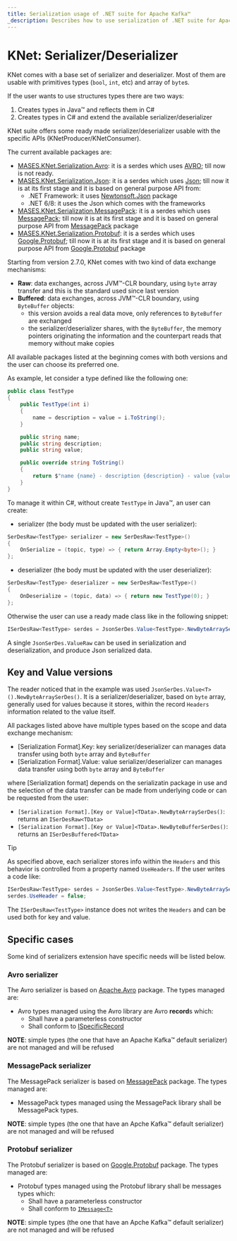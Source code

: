 ```yaml
---
title: Serialization usage of .NET suite for Apache Kafka™
_description: Describes how to use serialization of .NET suite for Apache Kafka™
---
```


# KNet: Serializer/Deserializer

KNet comes with a base set of serializer and deserializer. Most of them are usable with primitives types (`bool`, `int`, etc) and array of `byte`s.

If the user wants to use structures types there are two ways:
  1. Creates types in Java™ and reflects them in C#
  2. Creates types in C# and extend the available serializer/deserializer

KNet suite offers some ready made serializer/deserializer usable with the specific APIs (KNetProducer/KNetConsumer).

The current available packages are:
  - [MASES.KNet.Serialization.Avro](https://www.nuget.org/packages/MASES.KNet.Serialization.Avro/): it is a serdes which uses [AVRO](https://en.wikipedia.org/wiki/Apache_Avro); till now is not ready.
  - [MASES.KNet.Serialization.Json](https://www.nuget.org/packages/MASES.KNet.Serialization.Json/): it is a serdes which uses [Json](https://en.wikipedia.org/wiki/JSON); till now it is at its first stage and it is based on general purpose API from:
    - .NET Framework: it uses [Newtonsoft.Json](https://www.nuget.org/packages/Newtonsoft.Json) package
    - .NET 6/8: it uses the Json which comes with the frameworks
  - [MASES.KNet.Serialization.MessagePack](https://www.nuget.org/packages/MASES.KNet.Serialization.MessagePack/): it is a serdes which uses [MessagePack](https://en.wikipedia.org/wiki/MessagePack); till now it is at its first stage and it is based on general purpose API from [MessagePack](https://www.nuget.org/packages/MessagePack) package
  - [MASES.KNet.Serialization.Protobuf](https://www.nuget.org/packages/MASES.KNet.Serialization.Protobuf/): it is a serdes which uses [Google.Protobuf](https://en.wikipedia.org/wiki/Protocol_Buffers); till now it is at its first stage and it is based on general purpose API from [Google.Protobuf](https://www.nuget.org/packages/Google.Protobuf) package

Starting from version 2.7.0, KNet comes with two kind of data exchange mechanisms:
- **Raw**: data exchanges, across JVM™-CLR boundary, using `byte` array transfer and this is the standard used since last version
- **Buffered**: data exchanges, across JVM™-CLR boundary, using `ByteBuffer` objects:
  - this version avoids a real data move, only references to `ByteBuffer` are exchanged
  - the serializer/deserializer shares, with the `ByteBuffer`, the memory pointers originating the information and the counterpart reads that memory without make copies

All available packages listed at the beginning comes with both versions and the user can choose its preferred one.

As example, let consider a type defined like the following one:

```c#
public class TestType
{
    public TestType(int i)
    {
        name = description = value = i.ToString();
    }

    public string name;
    public string description;
    public string value;

    public override string ToString()
    {
        return $"name {name} - description {description} - value {value}";
    }
}
```

To manage it within C#, without create `TestType` in Java™, an user can create:

- serializer (the body must be updated with the user serializer):
```c#
SerDesRaw<TestType> serializer = new SerDesRaw<TestType>()
{
    OnSerialize = (topic, type) => { return Array.Empty<byte>(); }
};
```
- deserializer (the body must be updated with the user deserializer):
```c#
SerDesRaw<TestType> deserializer = new SerDesRaw<TestType>()
{
    OnDeserialize = (topic, data) => { return new TestType(0); }
};
```

Otherwise the user can use a ready made class like in the following snippet:

```c#
ISerDesRaw<TestType> serdes = JsonSerDes.Value<TestType>.NewByteArraySerDes();
```

A single `JsonSerDes.ValueRaw` can be used in serialization and deserialization, and produce Json serialized data.

## Key and Value versions

The reader noticed that in the example was used `JsonSerDes.Value<T>().NewByteArraySerDes()`. It is a serializer/deserializer, based on `byte` array, generally used for values because it stores, within the record `Headers` information related to the value itself.

All packages listed above have multiple types based on the scope and data exchange mechanism:
- [Serialization Format].Key: key serializer/deserializer can manages data transfer using both `byte` array and `ByteBuffer`
- [Serialization Format].Value: value serializer/deserializer can manages data transfer using both `byte` array and `ByteBuffer`

where [Serialization format] depends on the serializatin package in use and the selection of the data transfer can be made from underlying code or can be requested from the user:
- `[Serialization Format].[Key or Value]<TData>.NewByteArraySerDes()`: returns an `ISerDesRaw<TData>`
- `[Serialization Format].[Key or Value]<TData>.NewByteBufferSerDes()`: returns an `ISerDesBuffered<TData>`

> [!TIP]
> As specified above, each serializer stores info within the `Headers` and this behavior is controlled from a property named `UseHeaders`.
> If the user writes a code like:
>
>```c#
> ISerDesRaw<TestType> serdes = JsonSerDes.Value<TestType>.NewByteArraySerDes();
> serdes.UseHeader = false;
>```
> The `ISerDesRaw<TestType>` instance does not writes the `Headers` and can be used both for key and value.

## Specific cases

Some kind of serializers extension have specific needs will be listed below.

### Avro serializer

The Avro serializer is based on [Apache.Avro](https://www.nuget.org/packages/Apache.Avro) package. The types managed are:
- Avro types managed using the Avro library are Avro **record**s which:
  - Shall have a parameterless constructor
  - Shall conform to [ISpecificRecord](https://avro.apache.org/docs/1.11.1/api/csharp/html/interfaceAvro_1_1Specific_1_1ISpecificRecord.html)

**NOTE**: simple types (the one that have an Apache Kafka™ default serializer) are not managed and will be refused

### MessagePack serializer

The MessagePack serializer is based on [MessagePack](https://www.nuget.org/packages/MessagePack) package. The types managed are:
- MessagePack types managed using the MessagePack library shall be MessagePack types.

**NOTE**: simple types (the one that have an Apche Kafka™ default serializer) are not managed and will be refused

### Protobuf serializer

The Protobuf serializer is based on [Google.Protobuf](https://www.nuget.org/packages/Google.Protobuf) package. The types managed are:
- Protobuf types managed using the Protobuf library shall be messages types which:
  - Shall have a parameterless constructor
  - Shall conform to [`IMessage<T>`](https://cloud.google.com/dotnet/docs/reference/Google.Protobuf/latest/Google.Protobuf.IMessage-1)

**NOTE**: simple types (the one that have an Apche Kafka™ default serializer) are not managed and will be refused
